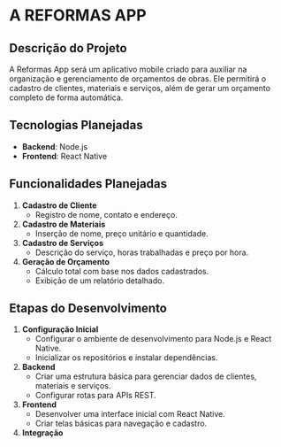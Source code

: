 # A REFORMAS APP

## Descrição do Projeto
A Reformas App será um aplicativo mobile criado para auxiliar na organização e gerenciamento de orçamentos de obras. Ele permitirá o cadastro de clientes, materiais e serviços, além de gerar um orçamento completo de forma automática.

## Tecnologias Planejadas
- **Backend**: Node.js  
- **Frontend**: React Native  

## Funcionalidades Planejadas
1. **Cadastro de Cliente**  
   - Registro de nome, contato e endereço.  
2. **Cadastro de Materiais**  
   - Inserção de nome, preço unitário e quantidade.  
3. **Cadastro de Serviços**  
   - Descrição do serviço, horas trabalhadas e preço por hora.  
4. **Geração de Orçamento**  
   - Cálculo total com base nos dados cadastrados.  
   - Exibição de um relatório detalhado.  

## Etapas do Desenvolvimento
1. **Configuração Inicial**  
   - Configurar o ambiente de desenvolvimento para Node.js e React Native.  
   - Inicializar os repositórios e instalar dependências.  
2. **Backend**  
   - Criar uma estrutura básica para gerenciar dados de clientes, materiais e serviços.  
   - Configurar rotas para APIs REST.  
3. **Frontend**  
   - Desenvolver uma interface inicial com React Native.  
   - Criar telas básicas para navegação e cadastro.  
4. **Integração**  
   
